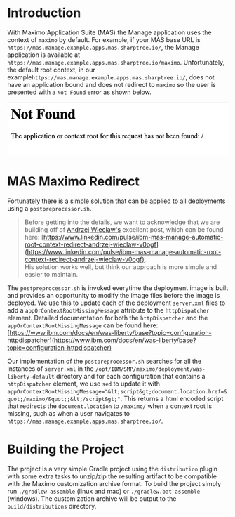 # Introduction
With Maximo Application Suite (MAS) the Manage application uses the context of `maximo` by default. For example, if your MAS base URL is `https://mas.manage.example.apps.mas.sharptree.io/`, the Manage application is available at `https://mas.manage.example.apps.mas.sharptree.io/maximo`. Unfortunately, the default root context, in our example`https://mas.manage.example.apps.mas.sharptree.io/`, does not have an application bound and does not redirect to `maximo` so the user is presented with a `Not Found` error as shown below.

![Not Found Error](images/not_found.png)

# MAS Maximo Redirect
Fortunately there is a simple solution that can be applied to all deployments using a `postpreprocessor.sh`.

> Before getting into the details, we want to acknowledge that we are building off of [Andrzej Wieclaw's](https://pl.linkedin.com/in/andrzej-wieclaw-733853) excellent post, which can be found here: [https://www.linkedin.com/pulse/ibm-mas-manage-automatic-root-context-redirect-andrzej-wieclaw-v0ogf](https://www.linkedin.com/pulse/ibm-mas-manage-automatic-root-context-redirect-andrzej-wieclaw-v0ogf).  
> His solution works well, but think our approach is more simple and easier to maintain.

The `postpreprocessor.sh` is invoked everytime the deployment image is built and provides an opportunity to modify the image files before the image is deployed. We use this to update each of the deployment `server.xml` files to add a `appOrContextRootMissingMessage` attribute to the `httpDispatcher` element. Detailed documentation for both the `httpDispatcher` and the `appOrContextRootMissingMessage` can be found here: [https://www.ibm.com/docs/en/was-liberty/base?topic=configuration-httpdispatcher](https://www.ibm.com/docs/en/was-liberty/base?topic=configuration-httpdispatcher)

Our implementation of the `postpreprocessor.sh` searches for all the instances of `server.xml` in the `/opt/IBM/SMP/maximo/deployment/was-liberty-default` directory and for each configuration that contains a `httpDispatcher` element, we use `sed` to update it with `appOrContextRootMissingMessage="&lt;script&gt;document.location.href=&quot;/maximo/&quot;;&lt;/script&gt;"`.  This returns a html encoded script that redirects the `document.location` to `/maximo/` when a context root is missing, such as when a user navigates to `https://mas.manage.example.apps.mas.sharptree.io/`.

# Building the Project
The project is a very simple Gradle project using the `distribution` plugin with some extra tasks to unzip/zip the resulting artifact to be compatible with the Maximo customization archive format. To build the project simply run `./gradlew assemble` (linux and mac) or `./gradlew.bat assemble` (windows). The customization archive will be output to the `build/distributions` directory.
